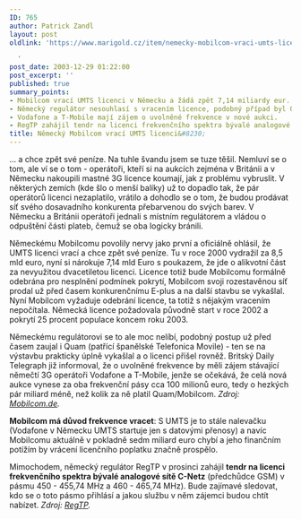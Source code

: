 ```yaml
---
ID: 765
author: Patrick Zandl
layout: post
oldlink: 'https://www.marigold.cz/item/nemecky-mobilcom-vraci-umts-licenci

  '
post_date: 2003-12-29 01:22:00
post_excerpt: ''
published: true
summary_points:
- Mobilcom vrací UMTS licenci v Německu a žádá zpět 7,14 miliardy eur.
- Německý regulátor nesouhlasí s vracením licence, podobný případ byl Quam.
- Vodafone a T-Mobile mají zájem o uvolněné frekvence v nové aukci.
- RegTP zahájil tendr na licenci frekvenčního spektra bývalé analogové sítě C-Netz.
title: Německý Mobilcom vrací UMTS licenci&#8230;
---
```


<p>
... a chce zpět své peníze. Na tuhle švandu jsem se tuze těšil. Nemluví se o tom, ale ví se o tom - operátoři, kteří si na aukcích zejména v Británii a v Německu nakoupili mastné 3G licence koumají, jak z problému vybruslit. V některých zemích (kde šlo o menší balíky) už to dopadlo tak, že pár operátorů licenci nezaplatilo, vrátilo a dohodlo se o tom, že budou prodávat síť svého dosavadního konkurenta přebarvenou do svých barev. V Německu a Británii operátoři jednali s místním regulátorem a vládou o odpuštění části plateb, čemuž se oba logicky bránili. </p>

<p>
Německému Mobilcomu povolily nervy jako první a oficiálně ohlásil, že UMTS licenci vrací a chce zpět své peníze. Tu v roce 2000 vydražil za 8,5 mld euro, nyní si nárokuje 7,14 mld Euro s poukazem, že jde o alikvotní část za nevyužitou dvacetiletou licenci. Licence totiž bude Mobilcomu formálně odebrána pro nesplnění podmínek pokrytí, Mobilcom svoji rozestavěnou síť prodal už před časem konkurenčnímu E-plus a na další stavbu se vykašlal. Nyní Mobilcom vyžaduje odebrání licence, ta totiž s nějakým vracením nepočítala. Německá licence požadovala původně start v roce 2002 a pokrytí 25 procent populace koncem roku 2003.</p>

<p>
Německému regulátorovi se to ale moc nelíbí, podobný postup už před časem zaujal i Quam (patřící španělské Telefonica Movile) - ten se na výstavbu prakticky úplně vykašlal a o licenci přišel rovněž. Britský Daily Telegraph již informoval, že o uvolněné frekvence by měli zájem stávající němečtí 3G operátoři Vodafone a T-Mobile, jenže se očekává, že celá nová aukce vynese za oba frekvenční pásy cca 100 milionů euro, tedy o hezkých pár miliard méně, než kolik za ně platil Quam/Mobilcom. <EM>Zdroj: </EM><A href="http://www.mobilcom.de/p_pm_presse_2250.html?shop_id=&amp;vp_nummer=&amp;w_code=" target=_blank><EM>Mobilcom.de</EM></A><EM>.</EM></p>

<p>
<STRONG>Mobilcom má důvod frekvence vracet</STRONG>: S UMTS je to stále nalevačku (Vodafone v Německu UMTS startuje jen s datovými přenosy)&#160;a navíc Mobilcomu aktuálně v pokladně sedm miliard euro chybí a jeho finančním potížím by vrácení licenčního poplatku značně prospělo.</p>

<p>
Mimochodem, německý regulátor RegTP v prosinci zahájil <STRONG>tendr na licenci frekvenčního spektra bývalé analogové sítě C-Netz</STRONG> (předchůdce GSM) v pásmu 450 - 455,74 MHz a 460 - 465,74 MHz). Bude zajímavé sledovat, kdo se o toto pásmo přihlásí a jakou službu v něm zájemci budou chtít nabízet. <EM>Zdroj: </EM><A href="http://www.regtp.de/aktuelles/start/fs_03.html" target=_blank><EM>RegTP</EM></A><EM>.</EM></p>